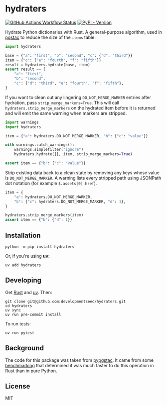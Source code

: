# hydraters

[![GitHub Actions Workflow Status](https://img.shields.io/github/actions/workflow/status/developmentseed/hydraters/pr.yaml?style=for-the-badge)](https://github.com/developmentseed/hydraters/actions/workflows/pr.yaml)
[![PyPI - Version](https://img.shields.io/pypi/v/hydraters?style=for-the-badge)](https://pypi.org/project/hydraters/)

Hydrate Python dictionaries with Rust.
A general-purpose algorithm, used in [pgstac](https://github.com/stac-utils/pgstac) to reduce the size of the `items` table.

```python
import hydraters

base = {"a": "first", "b": "second", "c": {"d": "third"}}
item = {"c": {"e": "fourth", "f": "fifth"}}
result = hydraters.hydrate(base, item)
assert result == {
    "a": "first",
    "b": "second",
    "c": {"d": "third", "e": "fourth", "f": "fifth"},
}

```

If you want to clean out any lingering ``DO_NOT_MERGE_MARKER`` entries after
hydration, pass ``strip_merge_markers=True``. This will call
``hydraters.strip_merge_markers`` on the hydrated item before it is returned
and will emit the same warning when markers are stripped.

```python
import warnings
import hydraters

item = {"a": hydraters.DO_NOT_MERGE_MARKER, "b": {"c": "value"}}

with warnings.catch_warnings():
    warnings.simplefilter("ignore")
    hydraters.hydrate({}, item, strip_merge_markers=True)

assert item == {"b": {"c": "value"}}
```

Strip existing data back to a clean state by removing any keys whose value is
``DO_NOT_MERGE_MARKER``. A warning lists every stripped path using JSONPath
dot notation (for example ``$.assets[0].href``).

```python
item = {
    "a": hydraters.DO_NOT_MERGE_MARKER,
    "b": {"c": hydraters.DO_NOT_MERGE_MARKER, "d": 1},
}

hydraters.strip_merge_markers(item)
assert item == {"b": {"d": 1}}
```

## Installation

```shell
python -m pip install hydraters
```

Or, if you're using **uv**:

```shell
uv add hydraters
```

## Developing

Get [Rust](https://rustup.rs/) and [uv](https://docs.astral.sh/uv/getting-started/installation/).
Then:

```shell
git clone git@github.com:developmentseed/hydraters.git
cd hydraters
uv sync
uv run pre-commit install
```

To run tests:

```shell
uv run pytest
```

## Background

The code for this package was taken from [pypgstac](https://github.com/stac-utils/pgstac/blob/f1d71d5e00392acb970e3b19a62d5f1aa8d50cc6/src/pypgstac/src/lib.rs).
It came from some [benchmarking](https://github.com/gadomski/json-hydrate-benchmark) that determined it was much faster to do this operation in Rust than in pure Python.

## License

MIT
